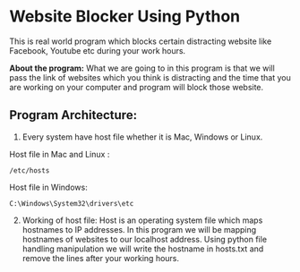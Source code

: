# Website Blocker Using Python
This is real world program which blocks certain distracting website like Facebook, Youtube etc during your work hours.

**About the program:** What we are going to in this program is that we will pass the link of websites which you think is distracting and the time that you are working on your computer and program will block those website.

## Program Architecture:
1. Every system have host file whether it is Mac, Windows or Linux.

  Host file in Mac and Linux :
  
  `/etc/hosts`

  Host file in Windows:
  
  `C:\Windows\System32\drivers\etc`

2. Working of host file: Host is an operating system file which maps hostnames to IP addresses. In this program we will be mapping hostnames of websites to our localhost address. Using python file handling manipulation we will write the hostname in hosts.txt and remove the lines after your working hours.
